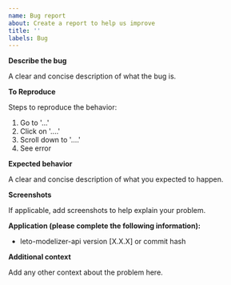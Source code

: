 ```yaml
---
name: Bug report
about: Create a report to help us improve
title: ''
labels: Bug
---
```


**Describe the bug**

A clear and concise description of what the bug is.

**To Reproduce**

Steps to reproduce the behavior:
1. Go to '...'
2. Click on '....'
3. Scroll down to '....'
4. See error

**Expected behavior**

A clear and concise description of what you expected to happen.

**Screenshots**

If applicable, add screenshots to help explain your problem.

**Application (please complete the following information):**

- leto-modelizer-api version [X.X.X] or commit hash

**Additional context**

Add any other context about the problem here.
